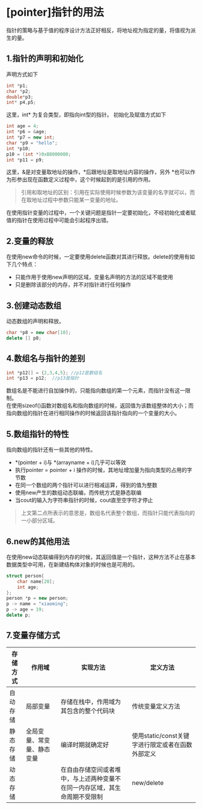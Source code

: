 # [pointer]指针的用法
指针的策略与基于值的程序设计方法正好相反，将地址视为指定的量，将值视为派生的量。
## 1.指针的声明和初始化
声明方式如下
```C++
int *p1;
char *p2;
double*p3;
int* p4,p5;
```
这里，int* 为复合类型，即指向int型的指针。
初始化及赋值方式如下
```C++
int age = 4;
int *p6 = &age;
int *p7 = new int;
char *p9 = "hello";
int *p10;
p10 = (int *)0xB8000000;
int *p11 = p9;
```
这里，&是对变量取地址的操作，*后跟地址是取地址内容的操作，另外 *也可以作为形参出现在函数定义过程中，这个时候起到的是引用的作用。
>引用和取地址的区别：引用在实际使用时候参数为该变量的名字就可以，而在取地址过程中参数只能某一变量的地址。
    
在使用指针变量的过程中，一个关键问题是指针一定要初始化，不经初始化或者赋值的指针在使用过程中可能会引起程序出错。 
## 2.变量的释放   
在使用new命令的时候，一定要使用delete函数对其进行释放。delete的使用有如下几个特点：
* 只能作用于使用new声明的区域，变量名声明的方法的区域不能使用
* 只是删除该部分的内存，并不对指针进行任何操作
## 3.创建动态数组
动态数组的声明和释放。
```C++
char *p8 = new char[10]; 
delete [] p8;
```
## 4.数组名与指针的差别
```C++
int *p12[] = {2,3,4,5}; //p12是数组名
int *p13 = p12;  //p13是指针
```
数组名是不能进行自加操作的，只能指向数组的第一个元素，而指针没有这一限制。  
在使用sizeof()函数对数组名和指向数组的时候，返回值为该数组整体的大小；而指向数组的指针在进行相同操作的时候返回该指针指向的一个变量的大小。
## 5.数组指针的特性
指向数组的指针还有一些其他的特性。
* *(pointer + i)与 *(arrayname + i)几乎可以等效
* 执行pointer = pointer + i 操作的时候，其地址增加量为指向类型的占用的字节数
* 在同一个数组的两个指针可以进行相减运算，得到的值为整数
* 使用new产生的数组动态联编，而传统方式是静态联编
* 当cout的输入为字符串指针的时候，cout直至空字符才停止
>上文第二点所表示的意思是，数组名代表整个数组，而指针只能代表指向的一小部分区域。
## 6.new的其他用法
在使用new动态联编得到内存的时候，其返回值是一个指针，这种方法不止在基本数据类型中可用，在新建结构体对象的时候也是可用的。
```C++
struct person{
    char name[20];
    int age;
};
person *p = new person;
p -> name = "xiaoming";
p -> age = 19;
delete p;
```
## 7.变量存储方式
存储方式 | 作用域 | 实现方法 |定义方法
---- | ----- | ----- | ----
自动存储 | 局部变量 | 存储在栈中，作用域为其包含的整个代码块 | 传统变量定义方法
静态存储 | 全局变量、常变量、静态变量 | 编译时期就确定好 | 使用static/const关键字进行限定或者在函数外部定义
动态存储 |  | 在自由存储空间或者堆中，与上述两种变量不在同一内存区域，其生命周期不受限制 | new/delete



